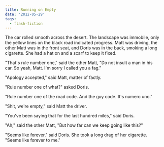 ```yaml
---
title: Running on Empty
date: '2012-05-29'
tags:
  - flash-fiction
---
```


The car rolled smooth across the desert. The landscape was immobile, only the
yellow lines on the black road indicated progress. Matt was driving, the other
Matt was in the front seat, and Doris was in the back, smoking a long cigarette.
She had a hat on and a scarf to keep it fixed.

<!-- truncate -->

"That's rule number one," said the other Matt, "Do not insult a man in his car.
So yeah, Matt. I'm sorry I called you a fag."

"Apology accepted," said Matt, matter of factly.

"Rule number one of what?" asked Doris.

"Rule number one of the road code. And the guy code. It's numero uno."

"Shit, we're empty," said Matt the driver.

"You've been saying that for the last hundred miles," said Doris.

"Ah," said the other Matt, "But how far can we keep going like this?"

"Seems like forever," said Doris. She took a long drag of her cigarette. "Seems
like forever to me."
